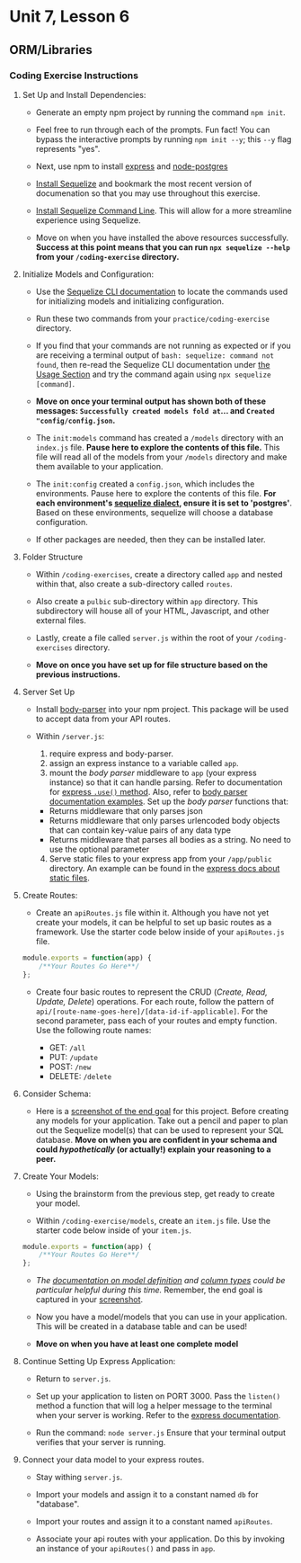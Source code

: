 # Unit 7, Lesson 6

## ORM/Libraries

### Coding Exercise Instructions

1.  Set Up and Install Dependencies:

    - Generate an empty npm project by running the command `npm init`.

    - Feel free to run through each of the prompts. Fun fact! You can bypass the interactive prompts by running `npm init --y`; this `--y` flag represents "yes".

    - Next, use npm to install [express](https://www.npmjs.com/package/express) and [node-postgres](https://www.npmjs.com/package/pg)

    - [Install Sequelize](https://sequelize.org/) and bookmark the most recent version of documenation so that you may use throughout this exercise.

    - [Install Sequelize Command Line](https://github.com/sequelize/cli). This will allow for a more streamline experience using Sequelize.

    - Move on when you have installed the above resources successfully. **Success at this point means that you can run `npx sequelize --help` from your `/coding-exercise` directory.**

2.  Initialize Models and Configuration:

    - Use the [Sequelize CLI documentation](https://github.com/sequelize/cli) to locate the commands used for initializing models and initializing configuration.

    - Run these two commands from your `practice/coding-exercise` directory.

    - If you find that your commands are not running as expected or if you are receiving a terminal output of `bash: sequelize: command not found`, then re-read the Sequelize CLI documentation under [the Usage Section](https://github.com/sequelize/cli#usage) and try the command again using `npx sequelize [command]`.

    - **Move on once your terminal output has shown both of these messages: `Successfully created models fold at`... and `Created "config/config.json`.**

    - The `init:models` command has created a `/models` directory with an `index.js` file. **Pause here to explore the contents of this file.** This file will read all of the models from your `/models` directory and make them available to your application.

    - The `init:config` created a `config.json`, which includes the environments. Pause here to explore the contents of this file. **For each environment's [sequelize dialect](https://sequelize.org/master/manual/dialect-specific-things.html), ensure it is set to 'postgres'**. Based on these environments, sequelize will choose a database configuration.

    - If other packages are needed, then they can be installed later.

3.  Folder Structure

    - Within `/coding-exercises`, create a directory called `app` and nested within that, also create a sub-directory called `routes`.

    - Also create a `pulbic` sub-directory within `app` directory. This subdirectory will house all of your HTML, Javascript, and other external files.

    - Lastly, create a file called `server.js` within the root of your `/coding-exercises` directory.

    - **Move on once you have set up for file structure based on the previous instructions.**

4.  Server Set Up

    - Install [body-parser](https://www.npmjs.com/package/body-parser) into your npm project. This package will be used to accept data from your API routes.

    - Within `/server.js`:
      1. require express and body-parser.
      2. assign an express instance to a variable called `app`.
      3. mount the _body parser_ middleware to `app` (your express instance) so that it can handle parsing. Refer to documentation for [express `.use()` method](https://expressjs.com/en/api.html#app.use). Also, refer to [body parser documentation examples](https://www.npmjs.com/package/body-parser#examples). Set up the _body parser_ functions that:
      - Returns middleware that only parses json
      - Returns middleware that only parses urlencoded body objects that can contain key-value pairs of any data type
      - Returns middleware that parses all bodies as a string. No need to use the optional parameter
      4. Serve static files to your express app from your `/app/public` directory. An example can be found in the [express docs about static files](https://expressjs.com/en/starter/static-files.html).

5.  Create Routes:

    - Create an `apiRoutes.js` file within it. Although you have not yet create your models, it can be helpful to set up basic routes as a framework. Use the starter code below inside of your `apiRoutes.js` file.

    ```javascript
    module.exports = function(app) {
    	/**Your Routes Go Here**/
    };
    ```

    - Create four basic routes to represent the CRUD (_Create, Read, Update, Delete_) operations. For each route, follow the pattern of `api/[route-name-goes-here]/[data-id-if-applicable]`. For the second parameter, pass each of your routes and empty function. Use the following route names:

      - GET: `/all`
      - PUT: `/update`
      - POST: `/new`
      - DELETE: `/delete`

6.  Consider Schema:

    - Here is a [screenshot of the end goal](practice/coding-exercise-goal.png) for this project. Before creating any models for your application. Take out a pencil and paper to plan out the Sequelize model(s) that can be used to represent your SQL database. **Move on when you are confident in your schema and could _hypothetically_ (or actually!) explain your reasoning to a peer.**

7.  Create Your Models:

    - Using the brainstorm from the previous step, get ready to create your model.

    - Within `/coding-exercise/models`, create an `item.js` file. Use the starter code below inside of your `item.js`.

    ```javascript
    module.exports = function(app) {
    	/**Your Routes Go Here**/
    };
    ```

    - _The [documentation on model definition](https://sequelize.org/master/manual/model-basics.html#model-definition) and [column types](https://sequelize-guides.netlify.com/column-types/) could be particular helpful during this time._ Remember, the end goal is captured in your [screenshot](practice/coding-exercise-goal.png).

    - Now you have a model/models that you can use in your application. This will be created in a database table and can be used!

    - **Move on when you have at least one complete model**

8.  Continue Setting Up Express Application:

    - Return to `server.js`.

    - Set up your application to listen on PORT 3000. Pass the `listen()` method a function that will log a helper message to the terminal when your server is working. Refer to the [express documentation](http://expressjs.com/en/5x/api.html#app.listen_path_callback).

    - Run the command: `node server.js` Ensure that your terminal output verifies that your server is running.

9.  Connect your data model to your express routes.

    - Stay withing `server.js`.

    - Import your models and assign it to a constant named `db` for "database".

    - Import your routes and assign it to a constant named `apiRoutes`.

    - Associate your api routes with your application. Do this by invoking an instance of your `apiRoutes()` and pass in `app`.
